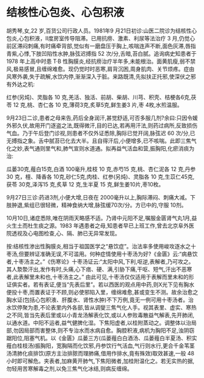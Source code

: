 # 结核性心包炎、心包积液

胡秀琴,女,22 岁,百货公司行政人员。1981年9 月21日初诊:山医二院诊为结核性心包炎,心包积液，Ⅱ度房室传导阻滞。已用抗痨、激素、利尿等法治疗 3 月,仍觉心前区滞闷刺痛,有时痛牵背部,觉似有一磨盘压于胸上,咳喘连声不断,面色灰滞,唇指青紫,心悸,下肢凹陷性水肿,脉弦迟搏指 52 次/分,舌暗,苔白腻。追询病史知患者于 1978 年上高中时患 T·B 性胸膜炎,经抗痨治疗半年多,未能根治。面黄肌瘦,弱不禁风,极易感冒,且缠绵难愈。现仍觉时时恶寒,肩背沉困,周身肌肉、关节烦疼。症由风寒外袭,失于疏解,水饮内停,渐渐深入于脏。来路既清,先拟扶正托邪,使深伏之邪有外达之机:

红参(另炖)、灵脂各 10 克,羌活、独活、前胡、柴胡、川芎、积壳、桔梗各6克,茯苓 12 克,桃、杏仁各 10 克,薄荷3克,炙草5克,鲜生姜3 片,枣 4枚,水煎温服。

9月23日二诊,患者之母来告,药后全身润汗,甚觉舒适,可否多服几剂?余曰:只因令媛外邪久伏,故用开门逐盗之法,既得微汗,目的已达,若再用汗法,则药过病所,反致损伤气血。乃于午后登门诊视,则患者不仅外证悉除,胸际已觉开阔,脉弦迟 60 次/分,已无搏指之象。舌中腻苔已化去大半。且自得汗后,小便增多,已不咳喘。此即三焦气化之妙,表气通则里气和,肺气宣则水道通。拟再益气活血和营,振胸阳,化瘀消痰为治:

瓜蒌30克,薤白15克,白酒 100毫升,桂枝 10 克,赤芍15 克,桃、杏仁泥各 12 克,丹参 30 克，檀、降香各 10克,砂仁5克,肉桂、红参(另炖)、灵脂各 10 克,生苡仁45克,获苓 30克,泽泻15 克,炙草 12 克,生半夏 15 克,鲜生姜10片,枣10枚。

9月27日三诊:药进3剂,小便大增,日夜在 2000毫升以上,胸际滞闷、刺痛大减。下肢肿退,紫组已很轻微，精神食纳大增,脉弦缓70次/分。方已中的,守服 10剂。

10月10日,诸症悉除,唯在阴雨天略感不适。乃肾中元阳不足,嘱服金匮肾气丸1月,益火生土而杜生痰之源。1983 年遇患者之母,知患者早已上班工作,曾去北京阜外医院透视及心电图检查,心、隔、肺已无异常发现。

按:结核性渗出性胸膜炎,相当于祖国医学之“悬饮症”。治法率多使用峻攻逐水之十枣汤,但要辨证准确无误,不可滥用。何种症情使用十枣汤为好?《金匮》云:“病悬饮者,十枣汤主之。”《伤寒论》十枣汤证云:“太阳中风,下利,呕逆,表解者,乃可攻之。其人漐漐汗出,发作有时,头痛,心下痞、硬、满,引胁下痛,干呕、短气,汗出不恶寒者,此表解里未和也,十枣汤主之。” 由此可见,十枣汤仅仅适用于表解而里未和的形证俱实者。若有表证,便当“先表后里”。若以西医的观点用中药,则X光下见有胸水便投十枣,而置表证于不顾,则必使邪陷入里，缠绵难愈,甚或变生不测。故余治愈之胸水证(包括心包积液、肝腹水、肾性水肿)不下万例,竟无一例可用十枣汤者。治水饮停聚为患,不论表里内外各部,皆从调燮三焦气化人手。视其表里、虚实、寒热之不同,皆当先表后里或以小青龙汤解表化饮,或以人参败毒散益气解表,先开肺闭,以通水道。中阳不运者,益气健脾化湿。下焦阳虚者,以桂附蒸动之。调整体以治局部,勿因局部而害整体,则不专治水而水病自愈。胸腔积液,病机为胸阳不足,浊阴窃踞阳位,阻塞气机。以《金匮》瓜蒌三方(瓜蒌薤白白酒汤、瓜蒌薤白半夏汤、积实薤白桂枝汤)振胸阳，宽胸隔而化饮邪,丹参饮行气活血,气行则水行,更合千金苇茎汤清肺化痰排饮(原方主治排脓而理肺痛,借用作排水,竟有殊效)取效甚速,一般 48 小时即可解危。夹表者,加麻黄开肺气,下焦阳微者,加桂附温化之。若无实热的据,勿轻用苦寒解毒之剂,以免三焦气化冰结,则病反缠绵。